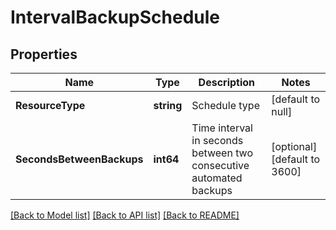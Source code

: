 # IntervalBackupSchedule

## Properties
Name | Type | Description | Notes
------------ | ------------- | ------------- | -------------
**ResourceType** | **string** | Schedule type | [default to null]
**SecondsBetweenBackups** | **int64** | Time interval in seconds between two consecutive automated backups | [optional] [default to 3600]

[[Back to Model list]](../README.md#documentation-for-models) [[Back to API list]](../README.md#documentation-for-api-endpoints) [[Back to README]](../README.md)

